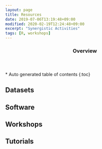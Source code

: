 ```yaml
---
layout: page
title: Resources  
date: 2019-07-06T13:19:48+09:00
modified: 2020-02-19T12:24:48+09:00
excerpt: "Synergistic Activities"
tags: [R, workshops]
---
```



<section id="table-of-contents" class="toc">
  <header>
    <h3>Overview</h3>
  </header>
<div id="drawer" markdown="1">
*  Auto generated table of contents
{:toc}
</div>
</section><!-- /#table-of-contents -->


## Datasets



## Software



## Workshops



## Tutorials

















